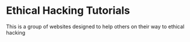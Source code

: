 # Ethical Hacking Tutorials
 This is a group of websites designed to help others on their way to ethical hacking
